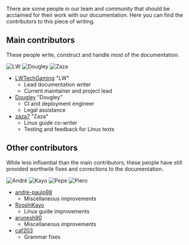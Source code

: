 There are some people in our team and community that should be acclaimed for their work with our documentation. Here you can find the contributors to this piece of writing.

## Main contributors

These people write, construct and handle most of the documentation.

![LW](https://avatars2.githubusercontent.com/u/18148938?v=3&s=60) ![Dougley](https://avatars2.githubusercontent.com/u/9768134?v=3&s=60) ![Zaza](https://avatars0.githubusercontent.com/u/4474031?v=3&s=60)

- [LWTechGaming](https://github.com/LWTechGaming) "LW" 
    - Lead documentation writer
    - Current maintainer and project lead
- [Dougley](https://github.com/Dougley) "Dougley" 
    - CI and deployment engineer
    - Legal assistance
- [zaza7](https://github.com/zaza7) "Zaza" 
    - Linux guide co-writer
    - Testing and feedback for Linux texts

## Other contributors

While less influential than the main contributors, these people have still provided worthwile fixes and corrections to the documentation.

![André](https://avatars1.githubusercontent.com/u/19685105?v=3&s=60) ![Kayo](https://avatars3.githubusercontent.com/u/24500457?v=3&s=60) ![Pepe](https://avatars2.githubusercontent.com/u/5787588?v=3&s=60) ![Piero](https://avatars3.githubusercontent.com/u/20953919?v=3&s=60)

- [andre-paulo98](https://github.com/andre-paulo98) 
    - Miscellaneous improvements
- [RyoshiKayo](https://github.com/RyoshiKayo) 
    - Linux guide improvements
- [arunesh90](https://github.com/arunesh90) 
    - Miscellaneous improvements
- [caf203](https://github.com/caf203) 
    - Grammar fixes